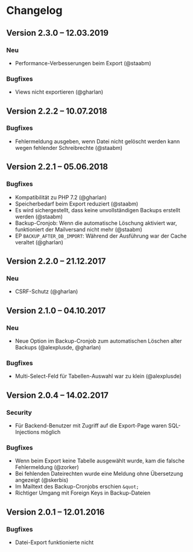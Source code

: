 Changelog
=========

Version 2.3.0 – 12.03.2019
--------------------------

### Neu

* Performance-Verbesserungen beim Export (@staabm)

### Bugfixes

* Views nicht exportieren (@gharlan)


Version 2.2.2 – 10.07.2018
--------------------------

### Bugfixes

* Fehlermeldung ausgeben, wenn Datei nicht gelöscht werden kann wegen fehlender Schreibrechte (@staabm)


Version 2.2.1 – 05.06.2018
--------------------------

### Bugfixes

* Kompatibilität zu PHP 7.2 (@gharlan)
* Speicherbedarf beim Export reduziert (@staabm)
* Es wird sichergestellt, dass keine unvollständigen Backups erstellt werden (@staabm)
* Backup-Cronjob: Wenn die automatische Löschung aktiviert war, funktioniert der Mailversand nicht mehr (@staabm)
* EP `BACKUP_AFTER_DB_IMPORT`: Während der Ausführung war der Cache veraltet (@gharlan)


Version 2.2.0 – 21.12.2017
--------------------------

### Neu

* CSRF-Schutz (@gharlan)


Version 2.1.0 – 04.10.2017
--------------------------

### Neu

* Neue Option im Backup-Cronjob zum automatischen Löschen alter Backups (@alexplusde, @gharlan)

### Bugfixes

* Multi-Select-Feld für Tabellen-Auswahl war zu klein (@alexplusde)


Version 2.0.4 – 14.02.2017
--------------------------

### Security

* Für Backend-Benutzer mit Zugriff auf die Export-Page waren SQL-Injections möglich

### Bugfixes

* Wenn beim Export keine Tabelle ausgewählt wurde, kam die falsche Fehlermeldung (@zorker)
* Bei fehlenden Dateirechten wurde eine Meldung ohne Übersetzung angezeigt (@skerbis)
* Im Mailtext des Backup-Cronjobs erschien `&quot;`
* Richtiger Umgang mit Foreign Keys in Backup-Dateien


Version 2.0.1 – 12.01.2016
--------------------------

### Bugfixes

* Datei-Export funktionierte nicht
